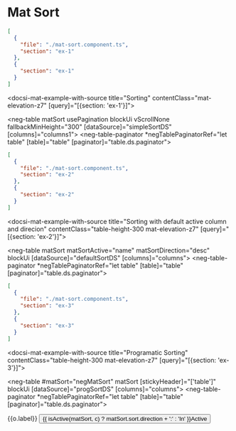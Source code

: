 # Mat Sort

```json negCode
[
  {
    "file": "./mat-sort.component.ts",
    "section": "ex-1"
  },
  {
    "section": "ex-1"
  }
]
```

<docsi-mat-example-with-source title="Sorting" contentClass="mat-elevation-z7" [query]="[{section: 'ex-1'}]">
  <!--@neg-example:ex-1-->
  <neg-table matSort
             usePagination
             blockUi
             vScrollNone
             fallbackMinHeight="300"
             [dataSource]="simpleSortDS"
             [columns]="columns1">
    <neg-table-paginator *negTablePaginatorRef="let table"
                        [table]="table"
                        [paginator]="table.ds.paginator"></neg-table-paginator>
  </neg-table>
  <!--@neg-example:ex-1-->
</docsi-mat-example-with-source>

```json negCode
[
  {
    "file": "./mat-sort.component.ts",
    "section": "ex-2"
  },
  {
    "section": "ex-2"
  }
]
```

<docsi-mat-example-with-source title="Sorting with default active column and direcion" contentClass="table-height-300 mat-elevation-z7" [query]="[{section: 'ex-2'}]">
  <!--@neg-example:ex-2-->
  <neg-table matSort matSortActive="name" matSortDirection="desc"
            blockUi
            [dataSource]="defaultSortDS"
            [columns]="columns">
    <neg-table-paginator *negTablePaginatorRef="let table"
                        [table]="table"
                        [paginator]="table.ds.paginator"></neg-table-paginator>
  </neg-table>
  <!--@neg-example:ex-2-->
</docsi-mat-example-with-source>

```json negCode
[
  {
    "file": "./mat-sort.component.ts",
    "section": "ex-3"
  },
  {
    "section": "ex-3"
  }
]
```

<docsi-mat-example-with-source title="Programatic Sorting" contentClass="table-height-300 mat-elevation-z7" [query]="[{section: 'ex-3'}]">
  <!--@neg-example:ex-3-->
  <neg-table #matSort="negMatSort"
             matSort
             [stickyHeader]="['table']"
             blockUi
             [dataSource]="progSortDS"
             [columns]="columns">
    <neg-table-paginator *negTablePaginatorRef="let table"
                        [table]="table"
                        [paginator]="table.ds.paginator"></neg-table-paginator>
  </neg-table>

  <mat-form-field>
    <mat-select #selectColumn>
      <mat-option *ngFor="let o of matSort.table.columnApi.visibleColumns" [value]="o">{{o.label}}</mat-option>
    </mat-select>
  </mat-form-field>
  <button *ngIf="selectColumn?.selected?.value as c" mat-button
                (click)="toggleActive(matSort, c, $event.checked)">
                {{ isActive(matSort, c) ? matSort.sort.direction + ':' : 'In' }}Active</button>
  <!--@neg-example:ex-3-->
</docsi-mat-example-with-source>

